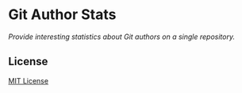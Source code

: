 # Git Author Stats

_Provide interesting statistics about Git authors on a single repository._

## License

[MIT License](LICENSE.md)
